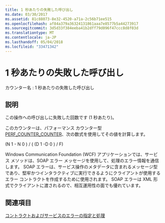 ```yaml
---
title: 1 秒あたりの失敗した呼び出し
ms.date: 03/30/2017
ms.assetid: 81c88073-8e32-4520-a71a-2c56b71ee515
ms.openlocfilehash: af84a379a36324131861aaa7e8577b5a44273917
ms.sourcegitcommit: 3d5d33f384eeba41b2dff79d096f47ccc8d8f03d
ms.translationtype: MT
ms.contentlocale: ja-JP
ms.lasthandoff: 05/04/2018
ms.locfileid: "33471342"
---
```

# <a name="calls-faulted-per-second"></a>1 秒あたりの失敗した呼び出し
カウンター名 : 1 秒あたりの失敗した呼び出し  
  
## <a name="description"></a>説明  
 この操作への呼び出しに失敗した回数です (1 秒あたり)。  
  
 このカウンターは、パフォーマンス カウンター型[PERF_COUNTER_COUNTER](http://go.microsoft.com/fwlink/?LinkID=94649)、次の数式を使用してその値を計算します。  
  
 (N 1 - N 0 ) / ( (D 1 -D 0 ) / F)  
  
 Windows Communication Foundation (WCF) アプリケーションでは、サービス メソッドは、SOAP エラー メッセージを使用して、処理のエラー情報を通信します。 SOAP エラーは、サービス操作のメタデータに含まれるメッセージ型であり、堅牢かつインタラクティブに実行できるようにクライアントが使用するエラー コントラクトを作成するために使用されます。 SOAP エラーは XML 形式でクライアントに渡されるので、相互運用性の面でも優れています。  
  
## <a name="see-also"></a>関連項目  
 [コントラクトおよびサービスのエラーの指定と処理](../../../../../docs/framework/wcf/specifying-and-handling-faults-in-contracts-and-services.md)
